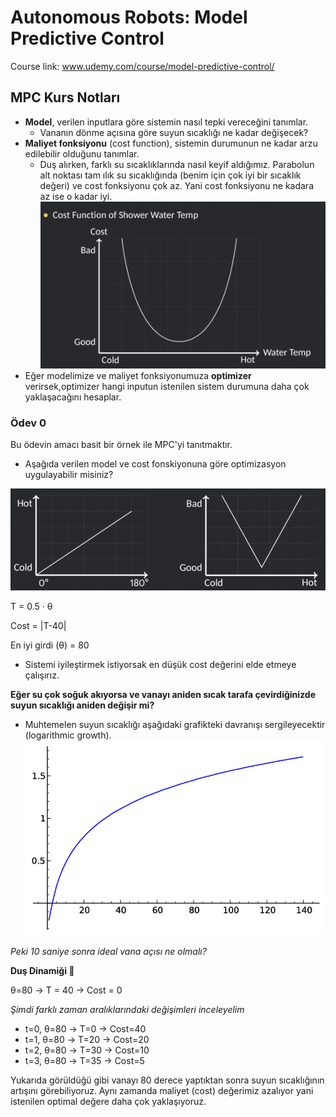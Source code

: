 # Autonomous Robots: Model Predictive Control

Course link: www.udemy.com/course/model-predictive-control/



## MPC Kurs Notları

* **Model**, verilen inputlara göre sistemin nasıl tepki vereceğini tanımlar.
    - Vananın dönme açısına göre suyun sıcaklığı ne kadar değişecek?
* **Maliyet fonksiyonu** (cost function), sistemin durumunun ne kadar arzu edilebilir olduğunu tanımlar.
    - Duş alırken, farklı su sıcaklıklarında nasıl keyif aldığımız. Parabolun alt noktası tam ılık su sıcaklığında (benim için çok iyi bir sıcaklık değeri) ve cost fonksiyonu çok az. Yani cost fonksiyonu ne kadara az ise o kadar iyi.
    ![alt text](https://raw.githubusercontent.com/gurselturkeri/mpc-course-assignments/master/notes/cost_function3.png)
* Eğer modelimize ve maliyet fonksiyonumuza **optimizer** verirsek,optimizer hangi inputun istenilen sistem durumuna daha çok yaklaşacağını hesaplar.


### Ödev 0
Bu ödevin amacı basit bir örnek ile MPC'yi tanıtmaktır.
* Aşağıda verilen model ve cost fonskiyonuna göre optimizasyon uygulayabilir misiniz?

![alt text](https://raw.githubusercontent.com/gurselturkeri/mpc-course-assignments/master/notes/assigment0.png)

T = 0.5 · θ

Cost = |T-40|

En iyi girdi (θ) = 80 
* Sistemi iyileştirmek istiyorsak en düşük cost değerini elde etmeye çalışırız.


**Eğer su çok soğuk akıyorsa ve vanayı aniden sıcak tarafa çevirdiğinizde suyun sıcaklığı aniden değişir mi?**
    
* Muhtemelen suyun sıcaklığı aşağıdaki grafikteki davranışı sergileyecektir (logarithmic growth).
![alt text](https://raw.githubusercontent.com/gurselturkeri/mpc-course-assignments/master/notes/image.png)


*Peki 10 saniye sonra ideal vana açısı ne olmalı?*

**Duş Dinamiği 🚿**

θ=80 -> T = 40 -> Cost = 0 

*Şimdi farklı zaman aralıklarındaki değişimleri inceleyelim*

- t=0, θ=80 -> T=0 -> Cost=40
- t=1, θ=80 -> T=20 -> Cost=20
- t=2, θ=80 -> T=30 -> Cost=10
- t=3, θ=80 -> T=35 -> Cost=5

Yukarıda görüldüğü gibi vanayı 80 derece yaptıktan sonra suyun sıcaklığının artışını görebiliyoruz. Aynı zamanda maliyet (cost) değerimiz azalıyor yani istenilen optimal değere daha çok yaklaşıyoruz.

